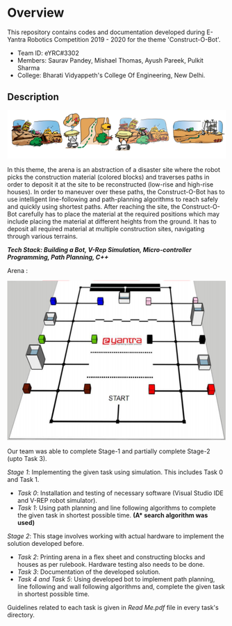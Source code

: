 # Overview

This repository contains codes and documentation developed during E-Yantra Robotics Competition 2019 - 2020 for the theme 'Construct-O-Bot'.

* Team ID: eYRC#3302
* Members: Saurav Pandey, Mishael Thomas, Ayush Pareek, Pulkit Sharma
* College: Bharati Vidyappeth's College Of Engineering, New Delhi.

## Description

![](./images/cb_theme.png)

In this theme, the arena is an abstraction of a disaster site where the robot picks the construction material (colored blocks) and traverses paths in order to deposit it at the site to be reconstructed (low-rise and high-rise houses). In order to maneuver over these paths, the Construct-O-Bot has to use intelligent line-following and path-planning algorithms to reach safely and quickly using shortest paths. After reaching the site, the Construct-O-Bot carefully has to place the material at the required positions which may include placing the material at different heights from the ground. It has to deposit all required material at multiple construction sites, navigating through various terrains.

__*Tech Stack: Building a Bot, V-Rep Simulation, Micro-controller Programming, Path Planning, C++*__

Arena :

<p align="center">
  <img src="./images/cb_arena.png" alt="cb_arena">
</p>

Our team was able to complete Stage-1 and partially complete Stage-2 (upto Task 3).

*Stage 1*: Implementing the given task using simulation. This includes Task 0 and Task 1.
  * *Task 0*: Installation and testing of necessary software (Visual Studio IDE and V-REP robot simulator).
  * *Task 1*: Using path planning and line following algorithms to complete the given task in shortest possible time. __(A* search algorithm was used)__
  
*Stage 2*: This stage involves working with actual hardware to implement the solution developed before.
  * *Task 2*: Printing arena in a flex sheet and constructing blocks and houses as per rulebook. Hardware testing also needs to be done.
  * *Task 3*: Documentation of the developed solution.
  * *Task 4 and Task 5*: Using developed bot to implement path planning, line following and wall following algorithms and, complete the given task in shortest possible time.

Guidelines related to each task is given in *Read Me.pdf* file in every task's directory.
